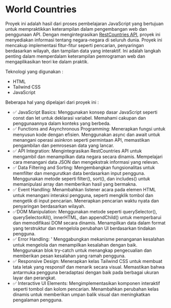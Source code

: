 # World Countries

Proyek ini adalah hasil dari proses pembelajaran JavaScript yang bertujuan untuk mempraktikkan keterampilan dalam pengembangan web dan penggunaan API. Dengan mengintegrasikan [RestCountries API](https://restcountries.com/), proyek ini menyediakan informasi tentang negara-negara di seluruh dunia. Proyek ini mencakup implementasi fitur-fitur seperti pencarian, penyaringan berdasarkan wilayah, dan tampilan data yang interaktif. Ini adalah langkah penting dalam memperdalam keterampilan pemrograman web dan mengaplikasikan teori ke dalam praktik.

Teknologi yang digunakan :
- HTML
- Tailwind CSS
- JavaScript

Beberapa hal yang dipelajari dari proyek ini :

- ✅ JavaScript Basics:
Menggunakan konsep dasar JavaScript seperti const dan let untuk deklarasi variabel. Memahami cakupan dan penggunaannya dalam konteks yang berbeda.
- ✅ Functions and Asynchronous Programming:
Menerapkan fungsi untuk menyusun kode dengan efisien. Menggunakan async dan await untuk menangani operasi asinkron seperti permintaan API, memastikan pengambilan dan pemrosesan data yang lancar.
- ✅ API Integration:
Mengintegrasikan RestCountries API untuk mengambil dan menampilkan data negara secara dinamis. Mempelajari cara menangani data JSON dan mengekstrak informasi yang relevan.
- ✅ Data Filtering and Sorting:
Mengembangkan fungsionalitas untuk memfilter dan mengurutkan data berdasarkan input pengguna. Menggunakan metode seperti filter(), sort(), dan includes() untuk memanipulasi array dan memberikan hasil yang bermakna.
- ✅ Event Handling:
Menambahkan listener acara pada elemen HTML untuk menangani interaksi pengguna, seperti mengklik tombol dan mengetik di input pencarian. Menerapkan pencarian waktu nyata dan penyaringan berdasarkan wilayah.
- ✅DOM Manipulation:
Menggunakan metode seperti querySelector(), querySelectorAll(), innerHTML, dan appendChild() untuk memperbarui dan memodifikasi DOM secara dinamis. Menampilkan data dalam format yang terstruktur dan mengelola perubahan UI berdasarkan tindakan pengguna.
- ✅ Error Handling: '
Menggabungkan mekanisme penanganan kesalahan untuk mengelola dan menampilkan kesalahan dengan baik. Menggunakan blok try-catch untuk menangkap pengecualian dan memberikan pesan kesalahan yang ramah pengguna.
- ✅ Responsive Design:
Menerapkan kelas Tailwind CSS untuk membuat tata letak yang responsif dan menarik secara visual. Memastikan bahwa antarmuka pengguna beradaptasi dengan baik pada berbagai ukuran layar dan perangkat.
- ✅ Interactive UI Elements:
Mengimplementasikan komponen interaktif seperti tombol dan kolom pencarian. Menambahkan perubahan kelas dinamis untuk memberikan umpan balik visual dan meningkatkan pengalaman pengguna.

